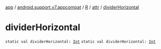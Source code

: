 [app](../../../index.md) / [android.support.v7.appcompat](../../index.md) / [R](../index.md) / [attr](index.md) / [dividerHorizontal](.)

# dividerHorizontal

`static val dividerHorizontal: `[`Int`](https://kotlinlang.org/api/latest/jvm/stdlib/kotlin/-int/index.html)
`static val dividerHorizontal: `[`Int`](https://kotlinlang.org/api/latest/jvm/stdlib/kotlin/-int/index.html)